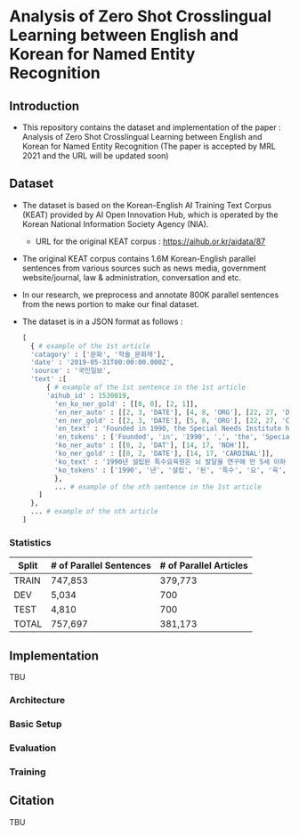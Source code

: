 # Analysis of Zero Shot Crosslingual Learning between English and Korean for Named Entity Recognition

## Introduction

- This repository contains the dataset and implementation of the paper : Analysis of Zero Shot Crosslingual Learning between English and Korean for Named Entity Recognition (The paper is accepted by MRL 2021 and the URL will be updated soon)

## Dataset

- The dataset is based on the Korean-English AI Training Text Corpus (KEAT) provided by AI Open Innovation Hub, which is operated by the Korean National Information Society Agency (NIA).
  - URL for the original KEAT corpus : https://aihub.or.kr/aidata/87
- The original KEAT corpus contains 1.6M Korean-English parallel sentences from various sources such as news media, government website/journal, law & administration, conversation and etc.
- In our research, we preprocess and annotate 800K parallel sentences from the news portion to make our final dataset.



- The dataset is in a JSON format as follows :

  ~~~python
  [
  	{ # example of the 1st article
  	'catagory' : ['문화', '학술_문화재'],
  	'date' : '2019-05-31T00:00:00.000Z',
  	'source' : '국민일보',
  	'text' :[
  		{ # example of the 1st sentence in the 1st article
  		'aihub_id' : 1530019,
          'en_ko_ner_gold' : [[0, 0], [2, 1]],
          'en_ner_auto' : [[2, 3, 'DATE'], [4, 8, 'ORG'], [22, 27, 'DATE']],
          'en_ner_gold' : [[2, 3, 'DATE'], [5, 8, 'ORG'], [22, 27, 'CARDINAL']],
          'en_text' : 'Founded in 1990, the Special Needs Institute has developed a variety of curative programs to study brain development and educate children under the age of 5 with developmental disabilities and autism.',
          'en_tokens' : ['Founded', 'in', '1990', ',', 'the', 'Special', 'Needs', 'Institute', 'has', 'developed', 'a', 'variety', 'of', 'curative', 'programs', 'to', 'study', 'brain', 'development', 'and', 'educate', 'children', 'under', 'the', 'age', 'of', '5', 'with', 'developmental', 'disabilities', 'and', 'autism', '.'], 
          'ko_ner_auto' : [[0, 2, 'DAT'], [14, 17, 'NOH']],
          'ko_ner_gold' : [[0, 2, 'DATE'], [14, 17, 'CARDINAL']],
          'ko_text' : '1990년 설립된 특수요육원은 뇌 발달을 연구해 만 5세 이하 발달장애 및 자폐증 아이를 치료하면서 교육할 수 있는 다양한 요육프로그램을 개발했다.', 
          'ko_tokens' : ['1990', '년', '설립', '된', '특수', '요', '육', '원', '은', '뇌', '발달', '을', '연구', '해', '만', '5', '세', '이하', '발달', '장애', '및', '자폐증', '아이', '를', '치료', '하', '면서', '교육', '할', '수', '있', '는', '다양', '한', '요육', '프로그램', '을', '개발', '했', '다', '.']
          },
          ... # example of the nth sentence in the 1st article
      ]
  	},
  	... # example of the nth article
  ]
  ~~~

  

### Statistics

| Split | # of Parallel Sentences | # of Parallel Articles |
| ----- | ----------------------- | ---------------------- |
| TRAIN | 747,853                 | 379,773                |
| DEV   | 5,034                   | 700                    |
| TEST  | 4,810                   | 700                    |
| TOTAL | 757,697                 | 381,173                |



## Implementation

TBU

### Architecture

### Basic Setup

### Evaluation

### Training

## Citation

TBU